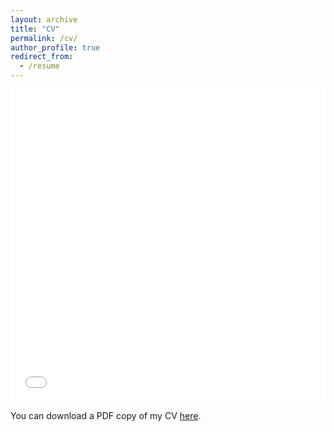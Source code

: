 ```yaml
---
layout: archive
title: "CV"
permalink: /cv/
author_profile: true
redirect_from:
  - /resume
---
```


<iframe src="/files/pdf/Plescia_CV_July2024.pdf" width="100%" height="500" frameborder="no" border="0" marginwidth="0" marginheight="0"></iframe>

You can download a PDF copy of my CV [here](/files/pdf/Plescia_CV_July2024.pdf).
